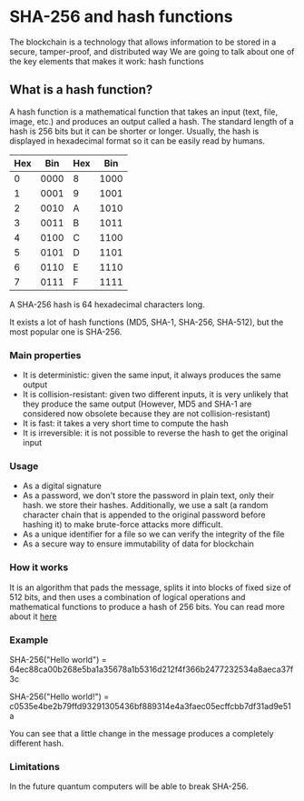 # SHA-256 and hash functions

The blockchain is a technology that allows information to be stored in a secure, tamper-proof, and distributed way
We are going to talk about one of the key elements that makes it work: hash functions

## What is a hash function?

A hash function is a mathematical function that takes an input (text, file, image, etc.) and produces an output called a hash.
The standard length of a hash is 256 bits but it can be shorter or longer.
Usually, the hash is displayed in hexadecimal format so it can be easily read by humans.

| Hex | Bin  | Hex | Bin  |
|-----|------|-----|------|
| 0   | 0000 | 8   | 1000 |
| 1   | 0001 | 9   | 1001 |
| 2   | 0010 | A   | 1010 |
| 3   | 0011 | B   | 1011 |
| 4   | 0100 | C   | 1100 |
| 5   | 0101 | D   | 1101 |
| 6   | 0110 | E   | 1110 |
| 7   | 0111 | F   | 1111 |

A SHA-256 hash is 64 hexadecimal characters long.

It exists a lot of hash functions (MD5, SHA-1, SHA-256, SHA-512), but the most popular one is SHA-256.

### Main properties

- It is deterministic: given the same input, it always produces the same output
- It is collision-resistant: given two different inputs, it is very unlikely that they produce the same output (However, MD5 and SHA-1 are considered now obsolete because they are not collision-resistant)
- It is fast: it takes a very short time to compute the hash
- It is irreversible: it is not possible to reverse the hash to get the original input


### Usage

- As a digital signature
- As a password, we don't store the password in plain text, only their hash. we store their hashes. Additionally, we use a salt (a random character chain that is appended to the original password before hashing it) to make brute-force attacks more difficult.
- As a unique identifier for a file so we can verify the integrity of the file
- As a secure way to ensure immutability of data for blockchain

### How it works
It is an algorithm that pads the message, splits it into blocks of fixed size of 512 bits, and then uses a combination of logical operations and mathematical functions to produce a hash of 256 bits.
You can read more about it [here](https://en.wikipedia.org/wiki/SHA-2)

### Example

SHA-256("Hello world") = 64ec88ca00b268e5ba1a35678a1b5316d212f4f366b2477232534a8aeca37f3c

SHA-256("Hello world!") = c0535e4be2b79ffd93291305436bf889314e4a3faec05ecffcbb7df31ad9e51a

You can see that a little change in the message produces a completely different hash.

### Limitations
In the future quantum computers will be able to break SHA-256.